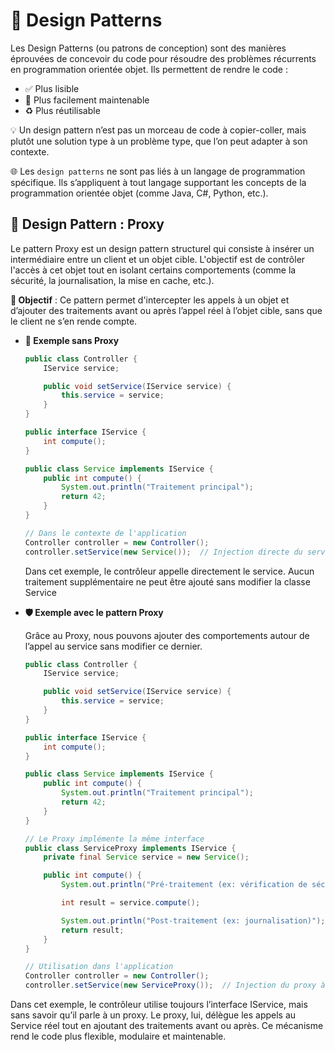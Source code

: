 # 🧩 Design Patterns
Les Design Patterns (ou patrons de conception) sont des manières éprouvées de concevoir du code pour résoudre des problèmes récurrents en programmation orientée objet.
Ils permettent de rendre le code :
- ✅ Plus lisible
- 🔧 Plus facilement maintenable
- ♻️ Plus réutilisable

💡 Un design pattern n’est pas un morceau de code à copier-coller, mais plutôt une solution type à un problème type, que l’on peut adapter à son contexte.

🌐 Les `design patterns` ne sont pas liés à un langage de programmation spécifique.
Ils s’appliquent à tout langage supportant les concepts de la programmation orientée objet (comme Java, C#, Python, etc.).

## 🧩 Design Pattern : Proxy
Le pattern Proxy est un design pattern structurel qui consiste à insérer un intermédiaire entre un client et un objet cible. L'objectif est de contrôler l'accès à cet objet tout en isolant certains comportements (comme la sécurité, la journalisation, la mise en cache, etc.).

__🎯 Objectif__ : 
Ce pattern permet d'intercepter les appels à un objet et d’ajouter des traitements avant ou après l’appel réel à l’objet cible, sans que le client ne s’en rende compte.

- __🔧 Exemple sans Proxy__
    ``` java 
    public class Controller {
        IService service;

        public void setService(IService service) {
            this.service = service;
        }
    }

    public interface IService {
        int compute();
    }

    public class Service implements IService {
        public int compute() {
            System.out.println("Traitement principal");
            return 42;
        }
    }

    // Dans le contexte de l'application
    Controller controller = new Controller();
    controller.setService(new Service());  // Injection directe du service
    ```
    Dans cet exemple, le contrôleur appelle directement le service. Aucun traitement supplémentaire ne peut être ajouté sans modifier la classe Service

- __🛡️ Exemple avec le pattern Proxy__

    Grâce au Proxy, nous pouvons ajouter des comportements autour de l’appel au service sans modifier ce dernier.


    ``` java 
    public class Controller {
        IService service;

        public void setService(IService service) {
            this.service = service;
        }
    }

    public interface IService {
        int compute();
    }

    public class Service implements IService {
        public int compute() {
            System.out.println("Traitement principal");
            return 42;
        }
    }

    // Le Proxy implémente la même interface
    public class ServiceProxy implements IService {
        private final Service service = new Service();

        public int compute() {
            System.out.println("Pré-traitement (ex: vérification de sécurité)");

            int result = service.compute();

            System.out.println("Post-traitement (ex: journalisation)");
            return result;
        }
    }

    // Utilisation dans l'application
    Controller controller = new Controller();
    controller.setService(new ServiceProxy());  // Injection du proxy à la place du service

    ```
Dans cet exemple, le contrôleur utilise toujours l’interface IService, mais sans savoir qu’il parle à un proxy. Le proxy, lui, délègue les appels au Service réel tout en ajoutant des traitements avant ou après. Ce mécanisme rend le code plus flexible, modulaire et maintenable.
 